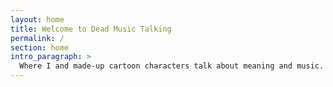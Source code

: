 ```yaml
---
layout: home
title: Welcome to Dead Music Talking
permalink: /
section: home
intro_paragraph: >  
  Where I and made-up cartoon characters talk about meaning and music.
---
```

